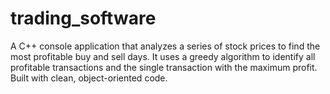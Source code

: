 # trading_software
A C++ console application that analyzes a series of stock prices to find the most profitable buy and sell days. It uses a greedy algorithm to identify all profitable transactions and the single transaction with the maximum profit. Built with clean, object-oriented code.
